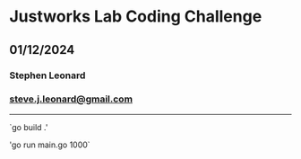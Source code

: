 #  Justworks Lab Coding Challenge
## 01/12/2024
### Stephen Leonard
### steve.j.leonard@gmail.com

---

`go build .'

'go run main.go 1000`